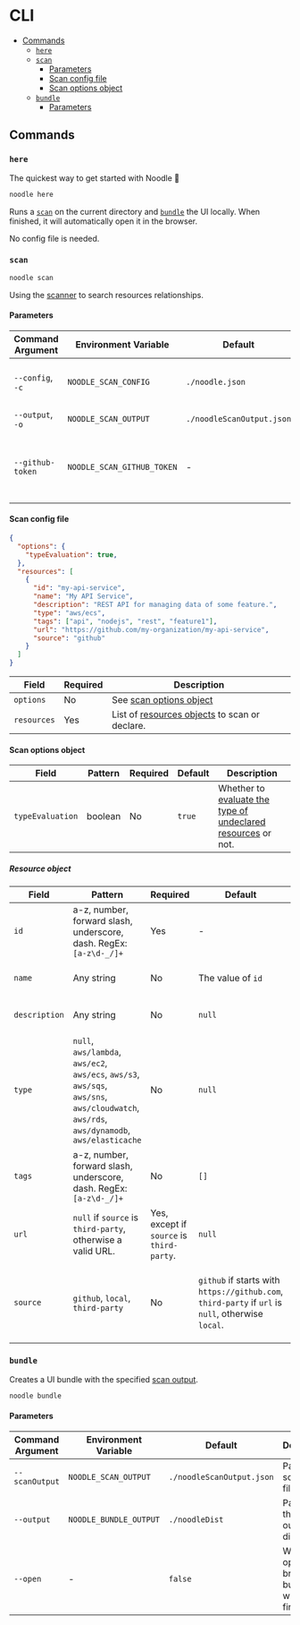 # CLI

- [Commands](#commands)
  - [`here`](#here)
  - [`scan`](#scan)
    - [Parameters](#parameters)
    - [Scan config file](#scan-config-file)
    - [Scan options object](#scan-options-object)
  - [`bundle`](#bundle)
    - [Parameters](#parameters-1)

## Commands

### `here`

The quickest way to get started with Noodle 🍜

```bash
noodle here
```

Runs a [`scan`](#scan) on the current directory and [`bundle`](#bundle) the UI locally. When finished, it will automatically open it in the browser.

No config file is needed.

### `scan`

```bash
noodle scan
```

Using the [scanner](../scanner) to search resources relationships.

#### Parameters

| Command Argument | Environment Variable | Default | Description |
|-|-|-|-|
| `--config`, `-c` | `NOODLE_SCAN_CONFIG` | `./noodle.json` | Path to the scan configuration file. |
| `--output`, `-o` | `NOODLE_SCAN_OUTPUT` | `./noodleScanOutput.json` | Path of the output file. |
| `--github-token` | `NOODLE_SCAN_GITHUB_TOKEN` | - | GitHub access token. Required for GitHub resources. |

#### Scan config file

```json
{
  "options": {
    "typeEvaluation": true,
  },
  "resources": [
    {
      "id": "my-api-service",
      "name": "My API Service",
      "description": "REST API for managing data of some feature.",
      "type": "aws/ecs",
      "tags": ["api", "nodejs", "rest", "feature1"],
      "url": "https://github.com/my-organization/my-api-service",
      "source": "github"
    }
  ]
}
```

| Field | Required | Description |
|-|-|-|
| `options` | No | See [scan options object](#scan-options-object) |
| `resources` | Yes | List of [resources objects](#resource-object) to scan or declare. |

#### Scan options object

| Field | Pattern | Required | Default | Description |
|-|-|-|-|-|
| `typeEvaluation` | boolean | No | `true` | Whether to [evaluate the type of undeclared resources](../scanner/README.md#type-evaluation-of-undeclared-resources) or not. |

##### Resource object

| Field | Pattern | Required | Default | Description |
|-|-|-|-|-|
| `id` | a-z, number, forward slash, underscore, dash. RegEx: `[a-z\d-_/]+` | Yes | - | Identifier of the resource. |
| `name` | Any string | No | The value of `id` | The name of the resource. |
| `description` | Any string | No | `null` | Description of the resource. |
| `type` | `null`, `aws/lambda`, `aws/ec2`, `aws/ecs`, `aws/s3`, `aws/sqs`, `aws/sns`, `aws/cloudwatch`, `aws/rds`, `aws/dynamodb`, `aws/elasticache` | No | `null` | The type of the resource is deployed on |
| `tags` | a-z, number, forward slash, underscore, dash. RegEx: `[a-z\d-_/]+` | No | `[]` | Tags of the resource. For the UI view and filtering. |
| `url` | `null` if `source` is `third-party`, otherwise a valid URL. | Yes, except if `source` is `third-party`. | `null` | The URL of the source to scan. |
| `source` | `github`, `local`, `third-party` | No | `github` if starts with `https://github.com`, `third-party` if `url` is `null`, otherwise `local`. | The type of the source to scan. `third-party` sources won't get scanned. |

### `bundle`

Creates a UI bundle with the specified [scan output](../scanner/README.md#scan-output).

```bash
noodle bundle
```

#### Parameters

| Command Argument | Environment Variable | Default | Description |
|-|-|-|-|
| `--scanOutput` | `NOODLE_SCAN_OUTPUT` | `./noodleScanOutput.json` | Path to the scan output file. |
| `--output` | `NOODLE_BUNDLE_OUTPUT` | `./noodleDist` | Path the the bundle output directory. |
| `--open` | - | `false` | Whether to open in the browser the bundled UI when finished. |
